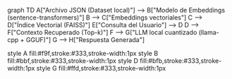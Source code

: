 graph TD
  A["Archivo JSON (Dataset local)"] --> B["Modelo de Embeddings (sentence-transformers)"]
  B --> C["Embeddings vectoriales"]
  C --> D["Índice Vectorial (FAISS)"]
  E["Consulta del Usuario"] --> D
  D --> F["Contexto Recuperado (Top-k)"]
  F --> G["LLM local cuantizado (llama-cpp + GGUF)"]
  G --> H["Respuesta Generada"]

  style A fill:#f9f,stroke:#333,stroke-width:1px
  style B fill:#bbf,stroke:#333,stroke-width:1px
  style D fill:#bfb,stroke:#333,stroke-width:1px
  style G fill:#ffd,stroke:#333,stroke-width:1px


